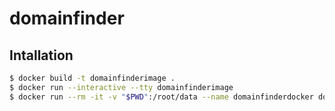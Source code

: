 # domainfinder

## Intallation
```sh
$ docker build -t domainfinderimage .
$ docker run --interactive --tty domainfinderimage
$ docker run --rm -it -v "$PWD":/root/data --name domainfinderdocker domainfinderimage -p [--program] <hackerone> -f [--file] targets.txt
```
